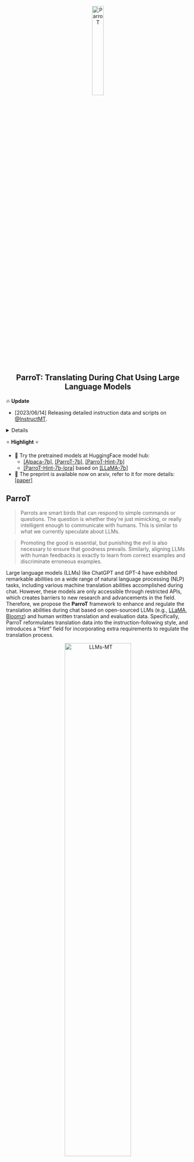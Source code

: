 

<div align="center">
    <img width="25%" alt="ParroT" src="https://github.com/wxjiao/ParroT/assets/31032829/9893aba1-7ea3-4c76-a995-9b12aff44950">
    <h2>
    ParroT: Translating During Chat Using Large Language Models
    </h2>
</div>

<!---
:parrot: 
# ParroT: Translating During Chat Using Large Language Models
--->

:fire: **Update**
- [2023/06/14] Releasing detailed instruction data and scripts on [@InstructMT](https://github.com/wxjiao/InstructMT).

<details>
    
- The WMT22 test sets are made available.
- For medium-to-small models (e.g., 7B), we recommend ZeRO2+offload rather than ZerO3; use gradient accumulation to maximize GPU usage.
- Important optimizations: `preprocess_function` to be 4-5X faster; `DataCollatorForSeq2Seq` for batch-wise padding to save  5-10% GPU usage.
- Introducing ParroT-LoRA which supports saving and restarting from the checkpoints (base model and lora weights) during finetuning.
- Setting the default Transformers to `>= 4.28.0.dev0` directly as it merged the PR of LLaMA. With this version on Torch 1.13.1 + CUDA 11.7, we find the finetuning process could be a bit faster (~18%) than our [v1.0.0](https://github.com/wxjiao/ParroT/tree/v1.0.0/transformers/examples/pytorch/language-modeling) implementation.

</details>

:star: **Highlight** :star:
- :hugs: Try the pretrained models at HuggingFace model hub:
  -  [[Alpaca-7b]](https://huggingface.co/wxjiao/alpaca-7b), [[ParroT-7b]](https://huggingface.co/wxjiao/ParroT-7b), [[ParroT-Hint-7b]](https://huggingface.co/wxjiao/ParroT-Hint-7b)
  -  [[ParroT-Hint-7b-lora]](https://huggingface.co/wxjiao/ParroT-Hint-7b-lora) based on [[LLaMA-7b]](https://huggingface.co/wxjiao/llama-7b)
- :page_facing_up: The preprint is available now on arxiv, refer to it for more details: [[paper]](https://arxiv.org/abs/2304.02426) 


## ParroT

> Parrots are smart birds that can respond to simple commands or questions. The question is whether they're just mimicking, or really intelligent enough to communicate with humans. This is similar to what we currently speculate about LLMs.

> Promoting the good is essential, but punishing the evil is also necessary to ensure that goodness prevails. Similarly, aligning LLMs with human feedbacks is exactly to learn from correct examples and discriminate erroneous examples.

Large language models (LLMs) like ChatGPT and GPT-4 have exhibited remarkable abilities on a wide range of natural language processing (NLP) tasks, including various machine translation abilities accomplished during chat. However, these models are only accessible through restricted APIs, which creates barriers to new research and advancements in the field. Therefore, we propose the **ParroT** framework to enhance and regulate the translation abilities during chat based on open-sourced LLMs (e.g., [LLaMA](https://github.com/facebookresearch/llama), [Bloomz](https://huggingface.co/bigscience/bloomz)) and human written translation and evaluation data. Specifically, ParroT reformulates translation data into the instruction-following style, and introduces a “Hint” field for incorporating extra requirements to regulate the translation process.

<div align="center">
    <img width="60%" alt="LLMs-MT" src="https://github.com/wxjiao/ParroT/assets/31032829/bc791aa5-1c79-4ad7-bbee-f361a3b3009a">
    <p class="image-caption">Figure 1: Framework of ParroT. Hints are (optional) extra requirements to regulate the translation process.</p>
</div>


## Configurations

### Datasets

- Train Data: data/data_alpaca_hf.json, [data_parrot_hf.json](https://drive.google.com/file/d/1pQmj-eFwHycSkQtuAB3OKF47bHPxDVon/view?usp=share_link)
    - You can also use [Alpaca data by GPT-4](https://github.com/Instruction-Tuning-with-GPT-4/GPT-4-LLM): data/data_alpaca_gpt4_hf_en.json, data/data_alpaca_gpt4_hf_zh.json 
- Test Data: [Flores subsets](https://github.com/wxjiao/Is-ChatGPT-A-Good-Translator), [WMT22 test sets](https://www.statmt.org/wmt22/translation-task.html)
- Instruction-following format:
```
Below is an instruction that describes a task. Write a response that appropriately completes the request.

### Instruction:
We are translating the following sentences from Chinese to English.
    
### Input:
检查情况显示，市场销售的粮油、肉类、水果、蔬菜、蛋奶等生活必需品供应充足，商品价格基本稳定，未发现严重违法违规行为，市场经营秩序总体平稳。

### Hint: A translation with major accuracy/mistranslation errors could be

### Response:The results of the inspection indicate the sufficient supply of living necessities <v>on marketing</v> 
including cereals and oils, meat, fruits, vegetables, eggs and milk, and the basically stabilized commodity price. 
The inspection hasn’t found serious violation of laws and regulations. The market order is stable on an overall basis.
```



### Environment

We develop ParroT based on open-sourced LLMs (e.g., LLaMA, Bloomz) with HuggingFace's transformers library.

Framework Versions:
- Python 3.8.12
- Pytorch 1.13.1+cu117
- Transformers (git+https://github.com/huggingface/transformers.git) 
- Peft (git+https://github.com/huggingface/peft.git)
- Other requirements
```
pip install -r requirements.txt
```


### Data Format Conversion

Convert the regular bilingual sentence pairs into Alpaca data format:
```
python3 scripts/convert_pair_to_alpaca.py \
    -s zh -t en \
    -if scripts/instruct_follow.txt \
    -sf data/train.zh-en.zh.txt \
    -tf data/train.zh-en.en.txt \
    -of data/train_alp.json
```

Convert the Alpaca data format to the training data format here:
```
python3 scripts/convert_alpaca_to_hf.py \
    -i data/train_alp.json \
    -o data/train_alp_hf.json
```


### Finetune
We modify the example script of language modeling in transformers for finetuning, i.e., `run_clm.py` with the built in HuggingFace `Trainer`.
So it would be easy to get started if you are familiar with `run_clm.py`. Also, this script supports data streaming, which might be helpful for handling larger datasets. [DeepSpeed ZeRO stage 2/3](https://github.com/microsoft/DeepSpeed) is adopted for distributed training.

The resulting finetuning scripts are named as [`run_clm_llms.py`](https://github.com/wxjiao/ParroT/blob/master/transformers/examples/pytorch/language-modeling/run_clm_llms.py) and [`run_clm_lora.py`](https://github.com/wxjiao/ParroT/blob/master/transformers/examples/pytorch/language-modeling/run_clm_lora.py) for full model training and LoRA training, respectively.
Theoretically, the `run_clm_lora.py` script can handle both full model and LoRA by specifying the arguments. But we also keep the former one for full model in consideration of safe development.

**For LoRA training, we recommend to use ZeRO2 since ZeRO3 is very unstable when saving `adapter_model.bin`.**


LLaMA-7b:
- Original weights for the LLaMA models can be obtained by filling out this [Form](https://docs.google.com/forms/d/e/1FAIpQLSfqNECQnMkycAp2jP4Z9TFX0cGR4uf7b_fBxjY_OjhJILlKGA/viewform)
- Convert the LLaMA weights into the HuggingFace format by following the instructions in this [Doc](https://huggingface.co/docs/transformers/main/model_doc/llama)
- Optionally converted one [[LLaMA-7b]](https://huggingface.co/wxjiao/llama-7b)

Bloomz-7b1-mt:
- Available on HuggingFace: [Bloomz-7b1-mt](https://huggingface.co/bigscience/bloomz-7b1-mt)

Example usages on 8 A100 by 1 node:

<details>
<summary><b> Full Model </b></summary>

```
# Multi-nodes are also supported

export NCCL_DEBUG=INFO
export NCCL_SOCKET_IFNAME=eth1
export NCCL_IB_GID_INDEX=3
export NCCL_IB_SL=3
export NCCL_NET_GDR_READ=1

export MASTER_ADDR="${CHIEF_IP:=localhost}"
export MASTER_PORT="${MASTER_PORT:=29500}"

train_path=transformers/examples/pytorch/language-modeling/run_clm_llms.py
model_path=<your_proj_path>/llama-7b
model_save=<your_proj_path>/parrot-hint-7b

# HOST_NUM will be 1
torchrun --nnodes $HOST_NUM --node_rank $INDEX --nproc_per_node 8 \
    --master_addr $MASTER_ADDR --master_port $MASTER_PORT  \
    ${train_path} \
    --deepspeed train/deepspeed_config_zero2.json \
    --model_name_or_path ${model_path} \
    --train_file data/data_parrot_hf.json \
    --preprocessing_num_workers 16 \
    --dataloader_num_workers 8 \
    --dataloader_pin_memory True \
    --per_device_train_batch_size 16 \
    --per_device_eval_batch_size 2 \
    --gradient_accumulation_steps 1 \
    --num_train_epochs 1.5 \
    --save_strategy "steps" \
    --save_steps 500 \
    --save_total_limit 1 \
    --learning_rate 2e-5 \
    --weight_decay 0. \
    --warmup_ratio 0.03 \
    --lr_scheduler_type "cosine" \
    --logging_steps 10 \
    --block_size 512 \
    --do_train \
    --evaluation_strategy "no" \
    --validation_split_percentage 0 \
    --fp16 True \
    --fp16_full_eval True \
    --streaming \
    --ddp_timeout 3600 \
    --seed 1 \
    --gradient_checkpointing True \
    --output_dir ${model_save}
```
</details>


<details>
<summary><b> LoRA </b></summary>
    
```
# Multi-nodes are also supported

export NCCL_DEBUG=INFO
export NCCL_SOCKET_IFNAME=eth1
export NCCL_IB_GID_INDEX=3
export NCCL_IB_SL=3
export NCCL_NET_GDR_READ=1

export MASTER_ADDR="${CHIEF_IP:=localhost}"
export MASTER_PORT="${MASTER_PORT:=29500}"

train_path=transformers/examples/pytorch/language-modeling/run_clm_lora.py
model_path=<your_proj_path>/llama-7b
model_save=<your_proj_path>/parrot-hint-lora-7b

# HOST_NUM will be 1
torchrun --nnodes $HOST_NUM --node_rank $INDEX --nproc_per_node 8 \
    --master_addr $MASTER_ADDR --master_port $MASTER_PORT  \
    ${train_path} \
    --deepspeed train/deepspeed_config_zero2.json \
    --model_name_or_path ${model_path} \
    --train_file data/data_parrot_hf.json \
    --use_lora True \
    --lora_config train/lora_config.json \
    --preprocessing_num_workers 16 \
    --dataloader_num_workers 8 \
    --dataloader_pin_memory True \
    --per_device_train_batch_size 16 \
    --per_device_eval_batch_size 2 \
    --gradient_accumulation_steps 1 \
    --num_train_epochs 1.5 \
    --save_strategy "steps" \
    --save_steps 500 \
    --save_total_limit 1 \
    --learning_rate 2e-5 \
    --weight_decay 0. \
    --warmup_ratio 0.03 \
    --lr_scheduler_type "cosine" \
    --logging_steps 10 \
    --block_size 512 \
    --do_train \
    --evaluation_strategy "no" \
    --validation_split_percentage 0 \
    --fp16 True \
    --fp16_full_eval True \
    --streaming \
    --ddp_timeout 3600 \
    --seed 1 \
    --gradient_checkpointing True \
    --output_dir ${model_save}
```
    
</details>


### Inference

The scripts support generation with and without hints using different instructions. 
The hints are appended to the default instruction with `###` as a delimiter.
Simply switch the inference instruction for different strategies. 

- None: instruct_inf.txt 
    - `Translate the following sentences from [SRC] to [TGT].`
- No Errors: instruct_inf_e2t.txt 
    - `Translate the following sentences from [SRC] to [TGT].###A translation with no errors could be`
- Minor Errors: instruct_inf_e2t_minor.txt 
    - `Translate the following sentences from [SRC] to [TGT].###A translation with minor errors could be`
- Major Errors: instruct_inf_e2t_major.txt 
    - `Translate the following sentences from [SRC] to [TGT].###A translation with major errors could be`
- Preferred: instruct_inf_t2t.txt 
    - `Translate the following sentences from [SRC] to [TGT].###We prefer to translate it to`

Example usages:

<details>
<summary><b> Full Model </b></summary>

```
# Translation
python3 inference.py --model-name-or-path <your_proj_path>/parrot-hint-7b \
    -lp 'zh-en' \
    -t 0.1 \
    -sa 'beam' \
    -ins test/instruct_inf.txt \
    -i test/test_rand_50.zh.txt \
    -o test/test_rand_50.zh-en.none-hint.txt
    
# Text generation
python3 inference.py --model-name-or-path <your_proj_path>/parrot-hint-7b \
    -t 0.7 \
    -sa 'sample' \
    -i test/test_case.txt \
    -o test/test_case.general-task.txt
```

</details>


<details>
<summary><b> LoRA </b></summary>

```
# Translation
python3 inference_lora.py --model-name-or-path <your_proj_path>/llama-7b \
    --lora-weights <your_proj_path>/parrot-hint-lora-7b/adapter_model \
    -lp 'zh-en' \
    -t 0.1 \
    -sa 'beam' \
    -ins test/instruct_inf.txt \
    -i test/test_rand_50.zh.txt \
    -o test/test_rand_50.zh-en.none-hint.txt
    
# Text generation
python3 inference_lora.py --model-name-or-path <your_proj_path>/llama-7b \
    --lora-weights <your_proj_path>/parrot-hint-lora-7b/adapter_model \
    -t 0.7 \
    -sa 'sample' \
    -i test/test_case.txt \
    -o test/test_case.general-task.txt
```

</details>




### Finetuned LLMs and Results

Currently, we finetuned the following LLMs for ParroT with the evaluation mainly on WMT22 test sets.

- [x] LLaMA-7b
- [x] Bloomz-mt-7b
- [x] ParroT-LoRA
- [ ] 8bit Training (high requirements for both environments and GPU types)

There are several interesting observations:
- ParroT based on Bloomz-mt-7b also works well with hints. Besides, Bloomz-mt-7b shows stronger ability in the modeling of Chinese texts.
- LoRA seems to prevent LLMs from overfitting which benefits the high-resource De-En translation but restricts the instruction learning of other directions. The limited trainable parameters (only ~4.2M) may explain this observation.

<div align="center">
    <img width="70%" alt="alpaca" src="https://user-images.githubusercontent.com/31032829/231996281-40811fdf-e0ef-4029-8966-a7efaee7e508.png">
    <p class="image-caption">Caption: Translation performance of LLMs on Flores subsets and WMT22 test sets.</p>
</div>



## Run LLMs on your MacBook

Try [llama.cpp](https://github.com/ggerganov/llama.cpp) to run the LLMs using 4-bit quantization on a MacBook.
We adopt a specific fork from [comex/llama.cpp](https://github.com/comex/llama.cpp/tree/convert-script) which supports the conversion of HuggingFace models to `ggml` format.

We recommend the use of Python 3.10.10 for `convert.py` since we encountered bugs with Python 3.9.5.
> TypeError: 'staticmethod' object is not callable

```
# Clone the specific fork 
git clone --branch convert-script https://github.com/comex/llama.cpp.git
cd llama.cpp
make

# Install Python dependencies
python3 -m pip install -r requirements.txt

# Convert the 7b model to ggml fp16 format
python3 convert.py models/alpaca/pytorch_model.bin

# Quantize the model to 4-bits (using method 2 = q4_0)
./quantize models/alpaca/ggml-model-f16.bin models/alpaca/ggml-model-q4_0.bin 2 

# Run instruction mode with Alpaca
./main -m ./models/alpaca/ggml-model-q4_0.bin --color -f ./prompts/alpaca.txt -ins -b 256 --top_p 0.95 --top_k 50 --temp 0.7 --repeat_penalty 1 -t 7
```

Now you can talk to your own Chatbot!

<details>
<summary><b>Alpaca-7b</b> </summary>
<div align="center">
    <img width="80%" alt="alpaca" src="https://user-images.githubusercontent.com/31032829/230761319-7efa4029-2512-4a8d-b39e-e8a9c263abe5.png">
    <img width="80%" alt="alpaca" src="https://user-images.githubusercontent.com/31032829/230761136-9b126539-af63-48b5-9333-4508e80a5fc3.png">
    <p class="image-caption">Caption: Alpaca cannot respond to the hints.</p>
</div>
</details>
    

<details>
<summary><b>ParroT-Hint-7b</b> </summary>
<div align="center">
    <img width="80%" alt="alpaca" src="https://user-images.githubusercontent.com/31032829/230761459-e0af3d2c-8ce5-446b-8387-a6e66c5c1d62.png">
    <img width="80%" alt="alpaca" src="https://user-images.githubusercontent.com/31032829/230760669-8a05e052-76e6-4123-9992-869cd8c83d83.png">
    <p class="image-caption">Caption: ParroT responds to the hints as expected.</p>
</div>
</details>


## Public Impact

[![Star History Chart](https://api.star-history.com/svg?repos=wxjiao/ParroT&type=Date)](https://star-history.com/#wxjiao/ParroT&Date)


### Acknowledgement
This project cannot be developed without the following resources:
- Meta AI `LLaMA`: https://github.com/facebookresearch/llama
- BigScience `Bloomz`: https://huggingface.co/bigscience/bloom
- HuggingFace developers on `LLaMA`: https://github.com/huggingface/transformers/pull/21955
- Stanford `Alpaca`: https://github.com/tatsu-lab/stanford_alpaca
- `llama.cpp` by [@ggerganov](https://github.com/ggerganov/llama.cpp) and [@comex](https://github.com/comex/llama.cpp)


### Citation
Please kindly cite our paper if you find it helpful:

```ruby
@inproceedings{jiao2023parrot,
  title={ParroT: Translating During Chat Using Large Language Models}, 
  author={Wenxiang Jiao and Jen-tse Huang and Wenxuan Wang and Xing Wang and Shuming Shi and Zhaopeng Tu},
  booktitle = {ArXiv},
  year      = {2023}
}
```
